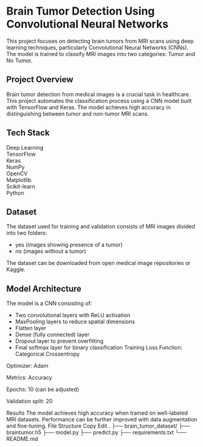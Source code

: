 
# Brain Tumor Detection Using Convolutional Neural Networks

This project focuses on detecting brain tumors from MRI scans using deep learning techniques, particularly Convolutional Neural Networks (CNNs). The model is trained to classify MRI images into two categories: Tumor and No Tumor.

## Project Overview

Brain tumor detection from medical images is a crucial task in healthcare. This project automates the classification process using a CNN model built with TensorFlow and Keras. The model achieves high accuracy in distinguishing between tumor and non-tumor MRI scans.

## Tech Stack

Deep Learning  
TensorFlow  
Keras  
NumPy  
OpenCV  
Matplotlib  
Scikit-learn  
Python

## Dataset

The dataset used for training and validation consists of MRI images divided into two folders:

- yes (images showing presence of a tumor)  
- no (images without a tumor)

The dataset can be downloaded from open medical image repositories or Kaggle.

## Model Architecture

The model is a CNN consisting of:

- Two convolutional layers with ReLU activation  
- MaxPooling layers to reduce spatial dimensions  
- Flatten layer  
- Dense (fully connected) layer  
- Dropout layer to prevent overfitting  
- Final softmax layer for binary classification
Training
Loss Function: Categorical Crossentropy

Optimizer: Adam

Metrics: Accuracy

Epochs: 10 (can be adjusted)

Validation split: 20 
  
Results
The model achieves high accuracy when trained on well-labeled MRI datasets. Performance can be further improved with data augmentation and fine-tuning.
File Structure
Copy
Edit
.
├── brain_tumor_dataset/
├── braintumor.h5
├── model.py
├── predict.py
├── requirements.txt
└── README.md
